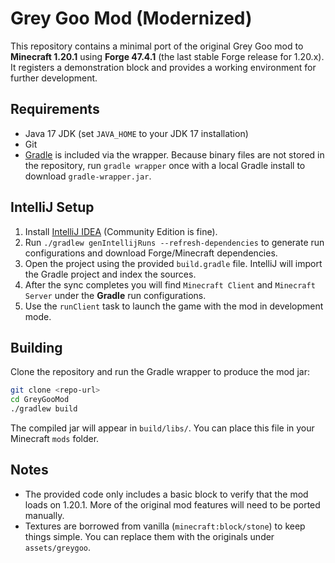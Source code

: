 # Grey Goo Mod (Modernized)

This repository contains a minimal port of the original Grey Goo mod to **Minecraft 1.20.1** using **Forge 47.4.1** (the last stable Forge release for 1.20.x). It registers a demonstration block and provides a working environment for further development.

## Requirements
- Java 17 JDK (set `JAVA_HOME` to your JDK 17 installation)
- Git
- [Gradle](https://gradle.org/) is included via the wrapper. Because binary files are not stored in the repository, run `gradle wrapper` once with a local Gradle install to download `gradle-wrapper.jar`.

## IntelliJ Setup
1. Install [IntelliJ IDEA](https://www.jetbrains.com/idea/download/) (Community Edition is fine).
2. Run `./gradlew genIntellijRuns --refresh-dependencies` to generate run configurations and download Forge/Minecraft dependencies.
3. Open the project using the provided `build.gradle` file. IntelliJ will import the Gradle project and index the sources.
4. After the sync completes you will find `Minecraft Client` and `Minecraft Server` under the **Gradle** run configurations.
5. Use the `runClient` task to launch the game with the mod in development mode.

## Building
Clone the repository and run the Gradle wrapper to produce the mod jar:
```bash
git clone <repo-url>
cd GreyGooMod
./gradlew build
```
The compiled jar will appear in `build/libs/`. You can place this file in your Minecraft `mods` folder.

## Notes
- The provided code only includes a basic block to verify that the mod loads on 1.20.1. More of the original mod features will need to be ported manually.
- Textures are borrowed from vanilla (`minecraft:block/stone`) to keep things simple. You can replace them with the originals under `assets/greygoo`.

